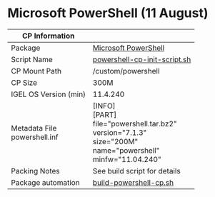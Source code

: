 # Microsoft PowerShell (11 August)

|  CP Information |            |
|-----------------|------------|
| Package | [Microsoft PowerShell](https://docs.microsoft.com/en-us/powershell/scripting/install/installing-powershell-core-on-linux?view=powershell-7.1)
| Script Name | [powershell-cp-init-script.sh](powershell-cp-init-script.sh) |
| CP Mount Path | /custom/powershell |
| CP Size | 300M |
| IGEL OS Version (min) | 11.4.240 |
| Metadata File <br /> powershell.inf | [INFO] <br /> [PART] <br /> file="powershell.tar.bz2" <br /> version="7.1.3" <br /> size="200M" <br /> name="powershell" <br /> minfw="11.04.240" |
| Packing Notes | See build script for details |
| Package automation | [build-powershell-cp.sh](build-powershell-cp.sh) |
